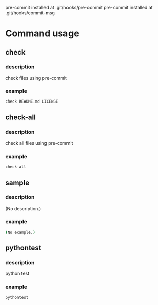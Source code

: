 pre-commit installed at .git/hooks/pre-commit
pre-commit installed at .git/hooks/commit-msg
<!-- markdownlint-disable -->
# Command usage

## check

### description

check files using pre-commit

### example

```bash
check README.md LICENSE
```

## check-all

### description

check all files using pre-commit

### example

```bash
check-all
```

## sample

### description

(No description.)

### example

```bash
(No example.)
```

## pythontest

### description

python test

### example

```bash
pythontest
```


